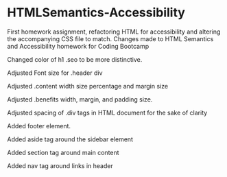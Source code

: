 # HTMLSemantics-Accessibility
First homework assignment, refactoring HTML for accessibility and altering the accompanying CSS file to match.
Changes made to HTML Semantics and Accessibility homework for Coding Bootcamp

Changed color of h1 .seo to be more distinctive.

Adjusted Font size for .header div

Adjusted .content width size percentage and margin size

Adjusted .benefits width, margin, and padding size.

Adjusted spacing of .div tags in HTML document for the sake of clarity

Added footer element.

Added aside tag around the sidebar element

Added section tag around main content

Added nav tag around links in header